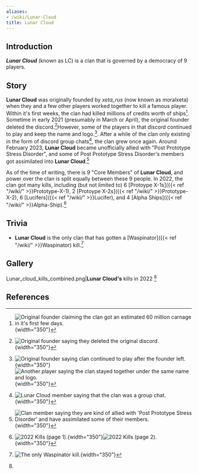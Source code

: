 ```yaml
---
aliases:
- /wiki/Lunar-Cloud
title: Lunar Cloud
---
```


## Introduction

**_Lunar Cloud_** (known as LC) is a clan that is governed by a democracy of 9 players.

## Story

**Lunar Cloud** was originally founded by _xeta_rus_ (now known as moralxeta) when they and a few other players worked together to kill a famous player. Within it's first weeks, the clan had killed millions of credits worth of ships[^1]. Sometime in early 2021 (presumably in March or April), the original founder deleted the discord.[^2]However, some of the players in that discord continued to play and keep the name and logo.[^3]. After a while of the clan only existing in the form of discord group chats[^4], the clan grew once again. Around February 2023, **Lunar Cloud** became unofficially allied with "Post Prototype Stress Disorder", and some of Post Prototype Stress Disorder's members got assimilated into **Lunar Cloud**.[^5]

As of the time of writing, there is 9 "Core Members" of **Lunar Cloud**, and power over the clan is split equally between these 9 people. In 2022, the clan got many kills, including (but not limited to) 6 [Protoype X-1s]({{< ref "/wiki/" >}}Prototype-X-1), 2 [Protoype X-2s]({{< ref "/wiki/" >}}Prototype-X-2), 6 [Lucifers]({{< ref "/wiki/" >}}Lucifer), and 4 [Alpha Ships]({{< ref "/wiki/" >}}Alpha-Ship).[^6]

## Trivia

- **Lunar Cloud** is the only clan that has gotten a [Waspinator]({{< ref "/wiki/" >}}Waspinator) kill.[^7]

## Gallery

Lunar_cloud_kills_combined.png|**Lunar Cloud's** kills in 2022 [^8]

## References

<references />

[^1]: ![Original founder claiming the clan got an estimated 60 million
carnage in it's first few
days.](Lunar_cloud_citation_60_mil_carnage.png "Original founder claiming the clan got an estimated 60 million carnage in it's first few days."){width="350"}

[^2]: ![Original founder saying they deleted the original
discord.](Lunar_cloud_citation_deleted_discord.png "Original founder saying they deleted the original discord."){width="350"}

[^3]: ![Original founder saying clan continued to play after the founder
left.](Lunar_cloud_citation_new_lc_founded_2.png "Original founder saying clan continued to play after the founder left."){width="350"}![Another
player saying the clan stayed together under the same name and
logo.](Lunar_cloud_citation_new_lc_founded_1.png "Another player saying the clan stayed together under the same name and logo."){width="350"}

[^4]: ![Lunar Cloud member saying that the clan was a group
chat.](Lunar_cloud_citation_gc.png "Lunar Cloud member saying that the clan was a group chat."){width="350"}

[^5]: ![Clan member saying they are kind of allied with 'Post Prototype
Stress Disorder' and have assimilated some of their
members.](Lunar_cloud_citation_ppsd_alliance.png "Clan member saying they are kind of allied with 'Post Prototype Stress Disorder' and have assimilated some of their members."){width="350"}

[^6]: ![2022 Kills (page
1).](Lunar_cloud_citation_kills_1.png "2022 Kills (page 1)."){width="350"}![2022
Kills (page
2).](Lunar_cloud_citation_kills_2.png "2022 Kills (page 2)."){width="350"}

[^7]: ![The only Waspinator
kill.](Lunar_cloud_citation_waspinator_kill.png "The only Waspinator kill."){width="350"}

[^8]: